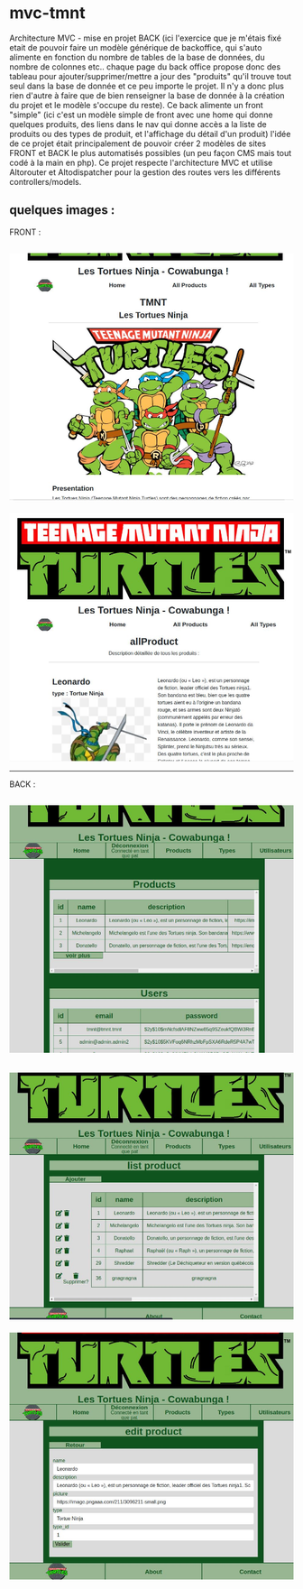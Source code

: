 # mvc-tmnt
Architecture MVC - mise en projet BACK (ici l'exercice que je m'étais fixé etait de pouvoir faire un modèle générique de backoffice, qui s'auto alimente en fonction du nombre de tables de la base de données, du nombre de colonnes etc.. chaque page du back office propose donc des tableau pour ajouter/supprimer/mettre a jour des "produits" qu'il trouve tout seul dans la base de donnée et ce peu importe le projet. Il n'y a donc plus rien d'autre à faire que de bien renseigner la base de donnée à la création du projet et le modèle s'occupe du reste). Ce back alimente un front "simple" (ici c'est un modèle simple de front avec une home qui donne quelques produits, des liens dans le nav qui donne accès a la liste de produits ou des types de produit, et l'affichage du détail d'un produit) l'idée de ce projet était principalement de pouvoir créer 2 modèles de sites FRONT et BACK le plus automatisés possibles (un peu façon CMS mais tout codé à la main en php). Ce projet respecte l'architecture MVC et utilise Altorouter et Altodispatcher pour la gestion des routes vers les différents controllers/models.

quelques images :
---
FRONT : 

![tmnt-front-img1](https://github.com/patmulot/mvc-tmnt/blob/main/tmnt-front-img1.JPG)
---
![tmnt-front-img2](https://github.com/patmulot/mvc-tmnt/blob/main/tmnt-front-img2.JPG)

---
BACK : 

![tmnt-back-img1](https://github.com/patmulot/mvc-tmnt/blob/main/tmnt-back-img1.JPG)
---
![tmnt-back-img2](https://github.com/patmulot/mvc-tmnt/blob/main/tmnt-back-img2.JPG)
---
![tmnt-back-img3](https://github.com/patmulot/mvc-tmnt/blob/main/tmnt-back-img3.JPG)
